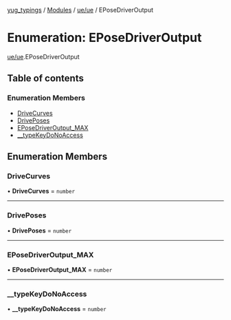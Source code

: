[yug_typings](../README.md) / [Modules](../modules.md) / [ue/ue](../modules/ue_ue.md) / EPoseDriverOutput

# Enumeration: EPoseDriverOutput

[ue/ue](../modules/ue_ue.md).EPoseDriverOutput

## Table of contents

### Enumeration Members

- [DriveCurves](ue_ue.EPoseDriverOutput.md#drivecurves)
- [DrivePoses](ue_ue.EPoseDriverOutput.md#driveposes)
- [EPoseDriverOutput\_MAX](ue_ue.EPoseDriverOutput.md#eposedriveroutput_max)
- [\_\_typeKeyDoNoAccess](ue_ue.EPoseDriverOutput.md#__typekeydonoaccess)

## Enumeration Members

### DriveCurves

• **DriveCurves** = `number`

___

### DrivePoses

• **DrivePoses** = `number`

___

### EPoseDriverOutput\_MAX

• **EPoseDriverOutput\_MAX** = `number`

___

### \_\_typeKeyDoNoAccess

• **\_\_typeKeyDoNoAccess** = `number`
